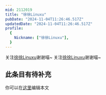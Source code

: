 ```yaml
---
mid: 2112019
title: "徐徐Linuxu"
pubDate: "2024-11-04T11:26:46.517Z"
updatedDate: "2024-11-04T11:26:46.517Z"
profile:
  {
    Nickname: ["徐徐Linuxu"],
  }
---
```


关注[徐徐Linuxu](https://space.bilibili.com/2112019)谢谢喵~ 关注[徐徐Linuxu](https://space.bilibili.com/2112019)谢谢喵~

## 此条目有待补充
你可以在[这里](https://github.com/Yuhanawa/VTuber.ICU/edit/master/src/content/v/徐徐Linuxu/index.md)编辑本文
